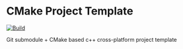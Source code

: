 # CMake Project Template
[![Build](https://github.com/Sopiro/cmake-project-template/actions/workflows/cmake-build.yml/badge.svg)](https://github.com/Sopiro/cmake-project-template/actions/workflows/cmake-build.yml)  

Git submodule + CMake based c++ cross-platform project template
